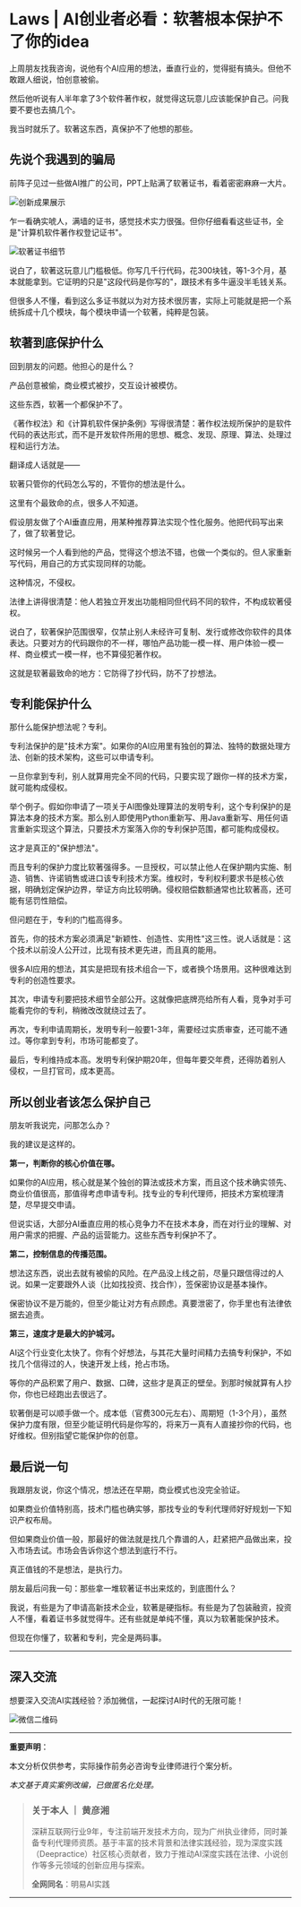# Laws | AI创业者必看：软著根本保护不了你的idea

上周朋友找我咨询，说他有个AI应用的想法，垂直行业的，觉得挺有搞头。但他不敢跟人细说，怕创意被偷。

然后他听说有人半年拿了3个软件著作权，就觉得这玩意儿应该能保护自己。问我要不要也去搞几个。

我当时就乐了。软著这东西，真保护不了他想的那些。

## 先说个我遇到的骗局

前阵子见过一些做AI推广的公司，PPT上贴满了软著证书，看着密密麻麻一大片。

![创新成果展示](图片路径需要替换为实际路径)

乍一看确实唬人，满墙的证书，感觉技术实力很强。但你仔细看看这些证书，全是"计算机软件著作权登记证书"。

![软著证书细节](图片路径需要替换为实际路径)

说白了，软著这玩意儿门槛极低。你写几千行代码，花300块钱，等1-3个月，基本就能拿到。它证明的只是"这段代码是你写的"，跟技术有多牛逼没半毛钱关系。

但很多人不懂，看到这么多证书就以为对方技术很厉害，实际上可能就是把一个系统拆成十几个模块，每个模块申请一个软著，纯粹是包装。

## 软著到底保护什么

回到朋友的问题。他担心的是什么？

产品创意被偷，商业模式被抄，交互设计被模仿。

这些东西，软著一个都保护不了。

《著作权法》和《计算机软件保护条例》写得很清楚：著作权法规所保护的是软件代码的表达形式，而不是开发软件所用的思想、概念、发现、原理、算法、处理过程和运行方法。

翻译成人话就是——

软著只管你的代码怎么写的，不管你的想法是什么。

这里有个最致命的点，很多人不知道。

假设朋友做了个AI垂直应用，用某种推荐算法实现个性化服务。他把代码写出来了，做了软著登记。

这时候另一个人看到他的产品，觉得这个想法不错，也做一个类似的。但人家重新写代码，用自己的方式实现同样的功能。

这种情况，不侵权。

法律上讲得很清楚：他人若独立开发出功能相同但代码不同的软件，不构成软著侵权。

说白了，软著保护范围很窄，仅禁止别人未经许可复制、发行或修改你软件的具体表达。只要对方的代码跟你的不一样，哪怕产品功能一模一样、用户体验一模一样、商业模式一模一样，也不算侵犯著作权。

这就是软著最致命的地方：它防得了抄代码，防不了抄想法。

## 专利能保护什么

那什么能保护想法呢？专利。

专利法保护的是"技术方案"。如果你的AI应用里有独创的算法、独特的数据处理方法、创新的技术架构，这些可以申请专利。

一旦你拿到专利，别人就算用完全不同的代码，只要实现了跟你一样的技术方案，就可能构成侵权。

举个例子。假如你申请了一项关于AI图像处理算法的发明专利，这个专利保护的是算法本身的技术方案。那么别人即使用Python重新写、用Java重新写、用任何语言重新实现这个算法，只要技术方案落入你的专利保护范围，都可能构成侵权。

这才是真正的"保护想法"。

而且专利的保护力度比软著强得多。一旦授权，可以禁止他人在保护期内实施、制造、销售、许诺销售或进口该专利技术方案。维权时，专利权利要求书是核心依据，明确划定保护边界，举证方向比较明确。侵权赔偿数额通常也比软著高，还可能有惩罚性赔偿。

但问题在于，专利的门槛高得多。

首先，你的技术方案必须满足"新颖性、创造性、实用性"这三性。说人话就是：这个技术以前没人公开过，比现有技术更先进，而且真的能用。

很多AI应用的想法，其实是把现有技术组合一下，或者换个场景用。这种很难达到专利的创造性要求。

其次，申请专利要把技术细节全部公开。这就像把底牌亮给所有人看，竞争对手可能看完你的专利，稍微改改就绕过去了。

再次，专利申请周期长，发明专利一般要1-3年，需要经过实质审查，还可能不通过。等你拿到专利，市场可能都变了。

最后，专利维持成本高。发明专利保护期20年，但每年要交年费，还得防着别人侵权，一旦打官司，成本更高。

## 所以创业者该怎么保护自己

朋友听我说完，问那怎么办？

我的建议是这样的。

**第一，判断你的核心价值在哪。**

如果你的AI应用，核心就是某个独创的算法或技术方案，而且这个技术确实领先、商业价值很高，那值得考虑申请专利。找专业的专利代理师，把技术方案梳理清楚，尽早提交申请。

但说实话，大部分AI垂直应用的核心竞争力不在技术本身，而在对行业的理解、对用户需求的把握、产品的运营能力。这些东西专利保护不了。

**第二，控制信息的传播范围。**

想法这东西，说出去就有被偷的风险。在产品没上线之前，尽量只跟信得过的人说。如果一定要跟外人谈（比如找投资、找合作），签保密协议是基本操作。

保密协议不是万能的，但至少能让对方有点顾虑。真要泄密了，你手里也有法律依据去追责。

**第三，速度才是最大的护城河。**

AI这个行业变化太快了。你有个好想法，与其花大量时间精力去搞专利保护，不如找几个信得过的人，快速开发上线，抢占市场。

等你的产品积累了用户、数据、口碑，这些才是真正的壁垒。到那时候就算有人抄你，你也已经跑出去很远了。

软著倒是可以顺手做一个。成本低（官费300元左右）、周期短（1-3个月），虽然保护力度有限，但至少能证明代码是你写的，将来万一真有人直接抄你的代码，也好维权。但别指望它能保护你的创意。

## 最后说一句

我跟朋友说，你这个情况，想法还在早期，商业模式也没完全验证。

如果商业价值特别高，技术门槛也确实够，那找专业的专利代理师好好规划一下知识产权布局。

但如果商业价值一般，那最好的做法就是找几个靠谱的人，赶紧把产品做出来，投入市场去试。市场会告诉你这个想法到底行不行。

真正值钱的不是想法，是执行力。

朋友最后问我一句：那些拿一堆软著证书出来炫的，到底图什么？

我说，有些是为了申请高新技术企业，软著是硬指标。有些是为了包装融资，投资人不懂，看着证书多就觉得牛。还有些就是单纯不懂，真以为软著能保护技术。

但现在你懂了，软著和专利，完全是两码事。

---

## 深入交流

想要深入交流AI实践经验？添加微信，一起探讨AI时代的无限可能！

![微信二维码](assets/二维码.jpg)

---

**重要声明**：

本文分析仅供参考，实际操作前务必咨询专业律师进行个案分析。

*本文基于真实案例改编，已做匿名化处理。*

> ### 关于本人 ｜ 黄彦湘
> 深耕互联网行业9年，专注前端开发技术方向，现为广州执业律师，同时兼备专利代理师资质。基于丰富的技术背景和法律实践经验，现为深度实践（Deepractice）社区核心贡献者，致力于推动AI深度实践在法律、小说创作等多元领域的创新应用与探索。
>
> **全网同名**：明易AI实践

---
